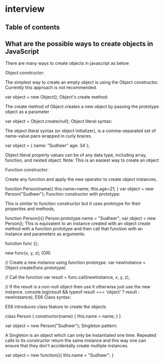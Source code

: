 # interview
## Table of contents
## What are the possible ways to create objects in JavaScript
There are many ways to create objects in javascript as below

Object constructor:

The simplest way to create an empty object is using the Object constructor. Currently this approach is not recommended.

var object = new Object();
Object's create method:

The create method of Object creates a new object by passing the prototype object as a parameter

var object = Object.create(null);
Object literal syntax:

The object literal syntax (or object initializer), is a comma-separated set of name-value pairs wrapped in curly braces.

var object = {
     name: "Sudheer"
     age: 34
};

Object literal property values can be of any data type, including array, function, and nested object.
Note: This is an easiest way to create an object

Function constructor:

Create any function and apply the new operator to create object instances,

function Person(name){
   this.name=name;
   this.age=21;
}
var object = new Person("Sudheer");
Function constructor with prototype:

This is similar to function constructor but it uses prototype for their properties and methods,

function Person(){}
Person.prototype.name = "Sudheer";
var object = new Person();
This is equivalent to an instance created with an object create method with a function prototype and then call that function with an instance and parameters as arguments.

function func {};

new func(x, y, z);
(OR)

// Create a new instance using function prototype.
var newInstance = Object.create(func.prototype)

// Call the function
var result = func.call(newInstance, x, y, z),

// If the result is a non-null object then use it otherwise just use the new instance.
console.log(result && typeof result === 'object' ? result : newInstance);
ES6 Class syntax:

ES6 introduces class feature to create the objects

class Person {
   constructor(name) {
      this.name = name;
   }
}

var object = new Person("Sudheer");
Singleton pattern:

A Singleton is an object which can only be instantiated one time. Repeated calls to its constructor return the same instance and this way one can ensure that they don't accidentally create multiple instances.

var object = new function(){
   this.name = "Sudheer";
}
